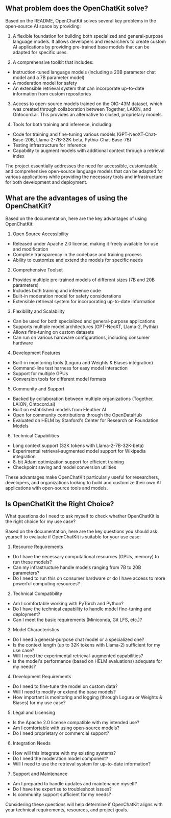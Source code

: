 ## What problem does the OpenChatKit solve?

Based on the README, OpenChatKit solves several key problems in the open-source AI space by providing:

1. A flexible foundation for building both specialized and general-purpose language models. It allows developers and researchers to create custom AI applications by providing pre-trained base models that can be adapted for specific uses.

2. A comprehensive toolkit that includes:
- Instruction-tuned language models (including a 20B parameter chat model and a 7B parameter model)
- A moderation model for safety
- An extensible retrieval system that can incorporate up-to-date information from custom repositories

3. Access to open-source models trained on the OIG-43M dataset, which was created through collaboration between Together, LAION, and Ontocord.ai. This provides an alternative to closed, proprietary models.

4. Tools for both training and inference, including:
- Code for training and fine-tuning various models (GPT-NeoXT-Chat-Base-20B, Llama-2-7B-32K-beta, Pythia-Chat-Base-7B)
- Testing infrastructure for inference
- Capability to augment models with additional context through a retrieval index

The project essentially addresses the need for accessible, customizable, and comprehensive open-source language models that can be adapted for various applications while providing the necessary tools and infrastructure for both development and deployment.

## What are the advantages of using the OpenChatKit?

Based on the documentation, here are the key advantages of using OpenChatKit:

1. Open Source Accessibility
- Released under Apache 2.0 license, making it freely available for use and modification
- Complete transparency in the codebase and training process
- Ability to customize and extend the models for specific needs

2. Comprehensive Toolset
- Provides multiple pre-trained models of different sizes (7B and 20B parameters)
- Includes both training and inference code
- Built-in moderation model for safety considerations
- Extensible retrieval system for incorporating up-to-date information

3. Flexibility and Scalability
- Can be used for both specialized and general-purpose applications
- Supports multiple model architectures (GPT-NeoXT, Llama-2, Pythia)
- Allows fine-tuning on custom datasets
- Can run on various hardware configurations, including consumer hardware

4. Development Features
- Built-in monitoring tools (Loguru and Weights & Biases integration)
- Command-line test harness for easy model interaction
- Support for multiple GPUs
- Conversion tools for different model formats

5. Community and Support
- Backed by collaboration between multiple organizations (Together, LAION, Ontocord.ai)
- Built on established models from Eleuther AI
- Open for community contributions through the OpenDataHub
- Evaluated on HELM by Stanford's Center for Research on Foundation Models

6. Technical Capabilities
- Long context support (32K tokens with Llama-2-7B-32K-beta)
- Experimental retrieval-augmented model support for Wikipedia integration
- 8-bit Adam optimization support for efficient training
- Checkpoint saving and model conversion utilities

These advantages make OpenChatKit particularly useful for researchers, developers, and organizations looking to build and customize their own AI applications with open-source tools and models.

## Is OpenChatKit the Right Choice?

What questions do I need to ask myself to check whether OpenChatKit is the right choice for my use case?

Based on the documentation, here are the key questions you should ask yourself to evaluate if OpenChatKit is suitable for your use case:

1. Resource Requirements
- Do I have the necessary computational resources (GPUs, memory) to run these models?
- Can my infrastructure handle models ranging from 7B to 20B parameters?
- Do I need to run this on consumer hardware or do I have access to more powerful computing resources?

2. Technical Compatibility
- Am I comfortable working with PyTorch and Python?
- Do I have the technical capability to handle model fine-tuning and deployment?
- Can I meet the basic requirements (Miniconda, Git LFS, etc.)?

3. Model Characteristics
- Do I need a general-purpose chat model or a specialized one?
- Is the context length (up to 32K tokens with Llama-2) sufficient for my use case?
- Will I need the experimental retrieval-augmented capabilities?
- Is the model's performance (based on HELM evaluations) adequate for my needs?

4. Development Requirements
- Do I need to fine-tune the model on custom data?
- Will I need to modify or extend the base models?
- How important is monitoring and logging (through Loguru or Weights & Biases) for my use case?

5. Legal and Licensing
- Is the Apache 2.0 license compatible with my intended use?
- Am I comfortable with using open-source models?
- Do I need proprietary or commercial support?

6. Integration Needs
- How will this integrate with my existing systems?
- Do I need the moderation model component?
- Will I need to use the retrieval system for up-to-date information?

7. Support and Maintenance
- Am I prepared to handle updates and maintenance myself?
- Do I have the expertise to troubleshoot issues?
- Is community support sufficient for my needs?

Considering these questions will help determine if OpenChatKit aligns with your technical requirements, resources, and project goals.
